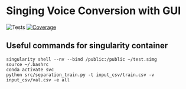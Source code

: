 # Singing Voice Conversion with GUI

![Tests](https://github.com/github/docs/actions/workflows/tests.yml/badge.svg)
[![Coverage](https://jljl1337.github.io/svc-toolkit/badges/coverage.svg)](https://github.com/jljl1337/svc-toolkit/actions)

## Useful commands for singularity container

```
singularity shell --nv --bind /public:/public ~/test.simg 
source ~/.bashrc
conda activate svc
python src/separation_train.py -t input_csv/train.csv -v input_csv/val.csv -e all
```